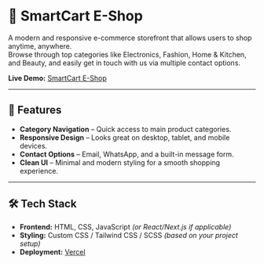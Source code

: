 # 🛒 SmartCart E-Shop

A modern and responsive e-commerce storefront that allows users to shop anytime, anywhere.  
Browse through top categories like Electronics, Fashion, Home & Kitchen, and Beauty, and easily get in touch with us via multiple contact options.

**Live Demo:** [SmartCart E-Shop](https://smartcart-eshop.vercel.app/)

---

## 📌 Features

- **Category Navigation** – Quick access to main product categories.
- **Responsive Design** – Looks great on desktop, tablet, and mobile devices.
- **Contact Options** – Email, WhatsApp, and a built-in message form.
- **Clean UI** – Minimal and modern styling for a smooth shopping experience.

---

## 🛠 Tech Stack

- **Frontend:** HTML, CSS, JavaScript *(or React/Next.js if applicable)*
- **Styling:** Custom CSS / Tailwind CSS / SCSS *(based on your project setup)*
- **Deployment:** [Vercel](https://vercel.com/)
